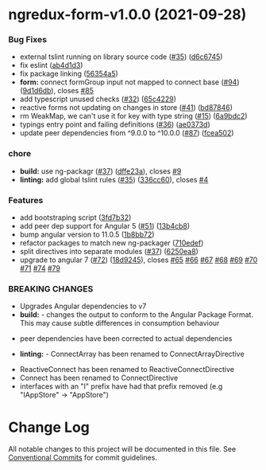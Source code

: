 # ngredux-form-v1.0.0 (2021-09-28)


### Bug Fixes

* external tslint running on library source code ([#35](https://github.com/AdrianInsua/platform/issues/35)) ([d6c6745](https://github.com/AdrianInsua/platform/commit/d6c674502dd2e1d0f0d1a593e8568765e5c290ab))
* fix eslint ([ab4d1d3](https://github.com/AdrianInsua/platform/commit/ab4d1d335d90ecdba5df3c517fff1eb37719a13f))
* fix package linking ([56354a5](https://github.com/AdrianInsua/platform/commit/56354a51d7af9fa6b231144bdf43b744aec086f4))
* **form:** connect formGroup input not mapped to connect base ([#94](https://github.com/AdrianInsua/platform/issues/94)) ([9d1d6db](https://github.com/AdrianInsua/platform/commit/9d1d6dba87511f35894a467532bd698f5043a58e)), closes [#85](https://github.com/AdrianInsua/platform/issues/85)
* add typescript unused checks ([#32](https://github.com/AdrianInsua/platform/issues/32)) ([65c4229](https://github.com/AdrianInsua/platform/commit/65c4229313eda49fec3b5da187ae010cc32b3eaa))
* reactive forms not updating on changes in store ([#41](https://github.com/AdrianInsua/platform/issues/41)) ([bd87846](https://github.com/AdrianInsua/platform/commit/bd87846389225a09973c40f71dfd0989da3fcb29))
* rm WeakMap, we can't use it for key with type string ([#15](https://github.com/AdrianInsua/platform/issues/15)) ([6a9bdc2](https://github.com/AdrianInsua/platform/commit/6a9bdc240e5b0e1e7eba9383697fa5f7cf382a43))
* typings entry point and failing definitions ([#36](https://github.com/AdrianInsua/platform/issues/36)) ([ae0373d](https://github.com/AdrianInsua/platform/commit/ae0373d2cdaa9c6a525b195c41dd342c47175a60))
* update peer dependencies from ^9.0.0 to ^10.0.0 ([#87](https://github.com/AdrianInsua/platform/issues/87)) ([fcea502](https://github.com/AdrianInsua/platform/commit/fcea502f44cff441737c51ebf539268c594e9bfa))


### chore

* **build:** use ng-packagr ([#37](https://github.com/AdrianInsua/platform/issues/37)) ([dffe23a](https://github.com/AdrianInsua/platform/commit/dffe23ade3417bdb5f58cecdf760039be771bc92)), closes [#9](https://github.com/AdrianInsua/platform/issues/9)
* **linting:** add global tslint rules ([#35](https://github.com/AdrianInsua/platform/issues/35)) ([336cc60](https://github.com/AdrianInsua/platform/commit/336cc60921119bc5f5c7d22d9a364db93fef244b)), closes [#4](https://github.com/AdrianInsua/platform/issues/4)


### Features

* add bootstraping script ([3fd7b32](https://github.com/AdrianInsua/platform/commit/3fd7b32faf69346e020eb5f991ffba47e445c243))
* add peer dep support for Angular 5 ([#51](https://github.com/AdrianInsua/platform/issues/51)) ([13b4cb8](https://github.com/AdrianInsua/platform/commit/13b4cb828a0f0fd44d8a20cbb0f3259fe7cbaa4d))
* bump angular version to 11.0.5 ([1b8bb72](https://github.com/AdrianInsua/platform/commit/1b8bb72a0fea50c583dc9d943dac5506a2ba0ff4))
* refactor packages to match new ng-packager ([710edef](https://github.com/AdrianInsua/platform/commit/710edefc2d23b0a731254c3af16969331036d94f))
* split directives into separate modules ([#37](https://github.com/AdrianInsua/platform/issues/37)) ([6250ea8](https://github.com/AdrianInsua/platform/commit/6250ea8cbe7dc498a79b34c7f31323e1bef4aaa9))
* upgrade to angular 7 ([#72](https://github.com/AdrianInsua/platform/issues/72)) ([18d9245](https://github.com/AdrianInsua/platform/commit/18d924563618988f949c47b74d567e7c9f75e605)), closes [#65](https://github.com/AdrianInsua/platform/issues/65) [#66](https://github.com/AdrianInsua/platform/issues/66) [#67](https://github.com/AdrianInsua/platform/issues/67) [#68](https://github.com/AdrianInsua/platform/issues/68) [#69](https://github.com/AdrianInsua/platform/issues/69) [#70](https://github.com/AdrianInsua/platform/issues/70) [#71](https://github.com/AdrianInsua/platform/issues/71) [#74](https://github.com/AdrianInsua/platform/issues/74) [#79](https://github.com/AdrianInsua/platform/issues/79)


### BREAKING CHANGES

* Upgrades Angular dependencies to v7
* **build:** - changes the output to conform to the Angular Package Format. This may cause subtle differences in consumption behaviour
- peer dependencies have been corrected to actual dependencies
* **linting:** - ConnectArray has been renamed to ConnectArrayDirective
- ReactiveConnect has been renamed to ReactiveConnectDirective
- Connect has been renamed to ConnectDirective
- interfaces with an "I" prefix have had that prefix removed (e.g "IAppStore" -> "AppStore")

# Change Log

All notable changes to this project will be documented in this file.
See [Conventional Commits](https://conventionalcommits.org) for commit guidelines.
